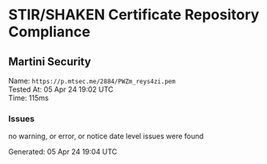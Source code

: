 # STIR/SHAKEN Certificate Repository Compliance

## Martini Security

Name: `https://p.mtsec.me/2884/PWZm_reys4zi.pem`\
Tested At: 05 Apr 24 19:02 UTC\
Time: 115ms

### Issues

no warning, or error, or notice date level issues were found

Generated: 05 Apr 24 19:04 UTC